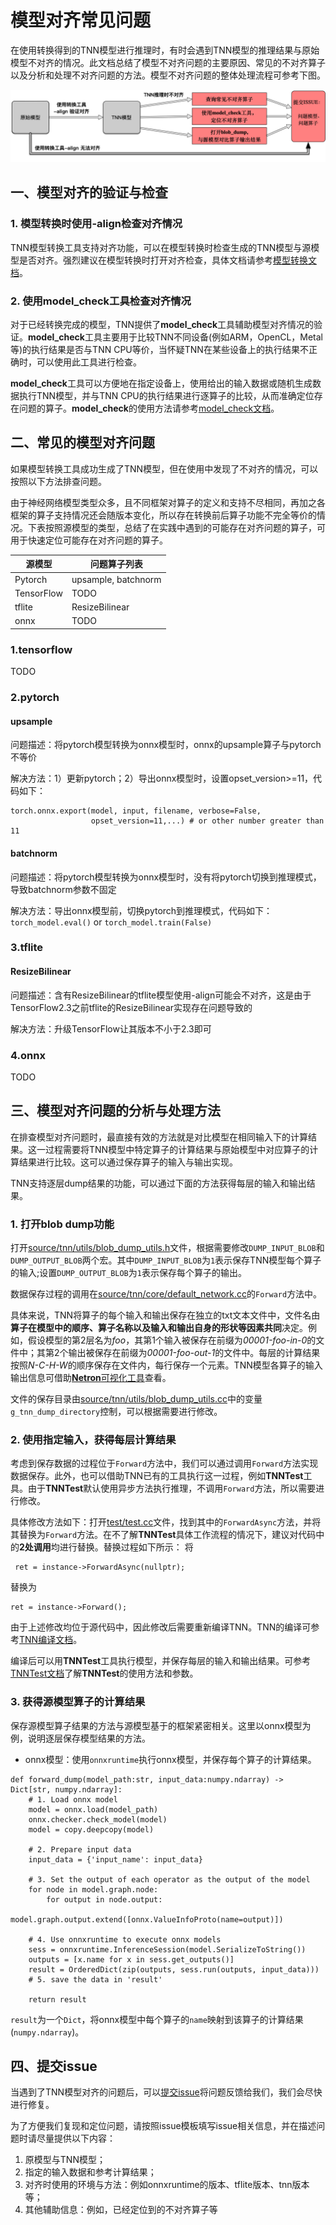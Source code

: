 # 模型对齐常见问题

在使用转换得到的TNN模型进行推理时，有时会遇到TNN模型的推理结果与原始模型不对齐的情况。此文档总结了模型不对齐问题的主要原因、常见的不对齐算子以及分析和处理不对齐问题的方法。模型不对齐问题的整体处理流程可参考下图。

<div><img src="imgs/model_align.png"/>

## 一、模型对齐的验证与检查

### 1. 模型转换时使用-align检查对齐情况

TNN模型转换工具支持对齐功能，可以在模型转换时检查生成的TNN模型与源模型是否对齐。强烈建议在模型转换时打开对齐检查，具体文档请参考[模型转换文档](https://github.com/Tencent/TNN/blob/master/doc/cn/user/convert.md)。

### 2. 使用model_check工具检查对齐情况

对于已经转换完成的模型，TNN提供了**model_check**工具辅助模型对齐情况的验证。**model_check**工具主要用于比较TNN不同设备(例如ARM，OpenCL，Metal等)的执行结果是否与TNN CPU等价，当怀疑TNN在某些设备上的执行结果不正确时，可以使用此工具进行检查。

**model_check**工具可以方便地在指定设备上，使用给出的输入数据或随机生成数据执行TNN模型，并与TNN CPU的执行结果进行逐算子的比较，从而准确定位存在问题的算子。**model_check**的使用方法请参考[model_check文档](https://github.com/Tencent/TNN/blob/master/doc/cn/development/model_check.md)。

## 二、常见的模型对齐问题

如果模型转换工具成功生成了TNN模型，但在使用中发现了不对齐的情况，可以按照以下方法排查问题。

由于神经网络模型类型众多，且不同框架对算子的定义和支持不尽相同，再加之各框架的算子支持情况还会随版本变化，所以存在转换前后算子功能不完全等价的情况。下表按照源模型的类型，总结了在实践中遇到的可能存在对齐问题的算子，可用于快速定位可能存在对齐问题的算子。

|源模型|问题算子列表|
|-|-|
|Pytorch    |upsample, batchnorm|
|TensorFlow |TODO|
|tflite     |ResizeBilinear|
|onnx       |TODO|

### 1.tensorflow
TODO

### 2.pytorch

#### upsample 

问题描述：将pytorch模型转换为onnx模型时，onnx的upsample算子与pytorch不等价

解决方法：1）更新pytorch；2）导出onnx模型时，设置opset_version>=11，代码如下：
```
torch.onnx.export(model, input, filename, verbose=False,
                  opset_version=11,...) # or other number greater than 11
```

#### batchnorm

问题描述：将pytorch模型转换为onnx模型时，没有将pytorch切换到推理模式，导致batchnorm参数不固定

解决方法：导出onnx模型前，切换pytorch到推理模式，代码如下：
```torch_model.eval()``` or ```torch_model.train(False)```

### 3.tflite

#### ResizeBilinear

问题描述：含有ResizeBilinear的tflite模型使用-align可能会不对齐，这是由于TensorFlow2.3之前tflite的ResizeBilinear实现存在问题导致的

解决方法：升级TensorFlow让其版本不小于2.3即可

### 4.onnx
TODO

## 三、模型对齐问题的分析与处理方法

在排查模型对齐问题时，最直接有效的方法就是对比模型在相同输入下的计算结果。这一过程需要将TNN模型中特定算子的计算结果与原始模型中对应算子的计算结果进行比较。这可以通过保存算子的输入与输出实现。

TNN支持逐层dump结果的功能，可以通过下面的方法获得每层的输入和输出结果。

### 1. 打开blob dump功能

打开[source/tnn/utils/blob_dump_utils.h](https://github.com/Tencent/TNN/blob/master/source/tnn/utils/blob_dump_utils.h)文件，根据需要修改`DUMP_INPUT_BLOB`和`DUMP_OUTPUT_BLOB`两个宏。其中`DUMP_INPUT_BLOB`为`1`表示保存TNN模型每个算子的输入;设置`DUMP_OUTPUT_BLOB`为`1`表示保存每个算子的输出。

数据保存过程的调用在[source/tnn/core/default_network.cc](https://github.com/Tencent/TNN/blob/master/source/tnn/core/default_network.cc)的`Forward`方法中。

具体来说，TNN将算子的每个输入和输出保存在独立的txt文本文件中，文件名由**算子在模型中的顺序、算子名称以及输入和输出自身的形状等因素共同**决定。例如，假设模型的第2层名为*foo*，其第1个输入被保存在前缀为*00001-foo-in-0*的文件中；其第2个输出被保存在前缀为*00001-foo-out-1*的文件中。每层的计算结果按照*N-C-H-W*的顺序保存在文件内，每行保存一个元素。TNN模型各算子的输入输出信息可借助[**Netron**可视化工具](https://netron.app/)查看。

文件的保存目录由[source/tnn/utils/blob_dump_utils.cc](https://github.com/Tencent/TNN/blob/master/source/tnn/utils/blob_dump_utils.cc)中的变量 `g_tnn_dump_directory`控制，可以根据需要进行修改。

### 2. 使用指定输入，获得每层计算结果

考虑到保存数据的过程位于`Forward`方法中，我们可以通过调用`Forward`方法实现数据保存。此外，也可以借助TNN已有的工具执行这一过程，例如**TNNTest**工具。由于**TNNTest**默认使用异步方法执行推理，不调用`Forward`方法，所以需要进行修改。

具体修改方法如下：打开[test/test.cc](https://github.com/Tencent/TNN/blob/master/test/test.cc)文件，找到其中的`ForwardAsync`方法，并将其替换为`Forward`方法。在不了解**TNNTest**具体工作流程的情况下，建议对代码中的**2处调用**均进行替换。替换过程如下所示：
将
```
 ret = instance->ForwardAsync(nullptr);
```
替换为
```
ret = instance->Forward();
```

由于上述修改均位于源代码中，因此修改后需要重新编译TNN。TNN的编译可参考[TNN编译文档](https://github.com/Tencent/TNN/blob/master/doc/cn/user/compile.md)。

编译后可以用**TNNTest**工具执行模型，并保存每层的输入和输出结果。可参考[TNNTest文档](https://github.com/Tencent/TNN/blob/master/doc/cn/user/test.md)了解**TNNTest**的使用方法和参数。

### 3. 获得源模型算子的计算结果

保存源模型算子结果的方法与源模型基于的框架紧密相关。这里以onnx模型为例，说明逐层保存模型结果的方法。
- onnx模型：使用`onnxruntime`执行onnx模型，并保存每个算子的计算结果。
```
def forward_dump(model_path:str, input_data:numpy.ndarray) -> Dict[str, numpy.ndarray]:
    # 1. Load onnx model
    model = onnx.load(model_path)
    onnx.checker.check_model(model)
    model = copy.deepcopy(model)

    # 2. Prepare input data
    input_data = {'input_name': input_data}

    # 3. Set the output of each operator as the output of the model
    for node in model.graph.node:
        for output in node.output:
            model.graph.output.extend([onnx.ValueInfoProto(name=output)])

    # 4. Use onnxruntime to execute onnx models
    sess = onnxruntime.InferenceSession(model.SerializeToString())
    outputs = [x.name for x in sess.get_outputs()]
    result = OrderedDict(zip(outputs, sess.run(outputs, input_data)))
    # 5. save the data in 'result'
    
    return result
```
`result`为一个`Dict`，将onnx模型中每个算子的`name`映射到该算子的计算结果(`numpy.ndarray`)。

## 四、提交issue

当遇到了TNN模型对齐的问题后，可以[提交issue](https://github.com/Tencent/TNN/issues)将问题反馈给我们，我们会尽快进行修复。

为了方便我们复现和定位问题，请按照issue模板填写issue相关信息，并在描述问题时请尽量提供以下内容：
1. 原模型与TNN模型；
2. 指定的输入数据和参考计算结果；
3. 对齐时使用的环境与方法：例如onnxruntime的版本、tflite版本、tnn版本等；
4. 其他辅助信息：例如，已经定位到的不对齐算子等
